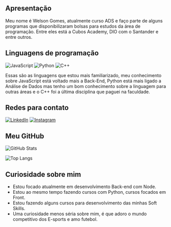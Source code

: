 ## Apresentação

Meu nome é Welson Gomes, atualmente curso ADS e faço parte de alguns programas que disponibilizaram bolsas para estudos da área de programação. Entre eles está a Cubos Academy, DIO com o Santander e entre outros.

## Linguagens de programação
![JavaScript](https://img.shields.io/badge/JavaScript-000?style=for-the-badge&logo=javascript) ![Python](https://img.shields.io/badge/Python-000?style=for-the-badge&logo=python) ![C++](https://img.shields.io/badge/C%2B%2B-000?style=for-the-badge&logo=c%2B%2B&logoColor=00599C)

Essas são as linguagens que estou mais familiarizado, meu conhecimento sobre JavaScript está voltado mais a Back-End, Python está mais ligado a Análise de Dados mas tenho um bom conhecimento sobre a linguagem para outras áreas e o C++ foi a última disciplina que paguei na faculdade.

## Redes para contato
[![LinkedIn](https://img.shields.io/badge/LinkedIn-000?style=for-the-badge&logo=linkedin&logoColor=0E76A8)](https://www.linkedin.com/in/welson-gomes-742375236/) [![Instagram](https://img.shields.io/badge/Instagram-000?style=for-the-badge&logo=instagram)](https://www.instagram.com/welsongds/)
## Meu GitHub
![GitHub Stats](https://github-readme-stats.vercel.app/api?username=welsongds&theme=transparent&bg_color=000&border_color=30A3DC&show_icons=true&icon_color=30A3DC&title_color=E94D5F&text_color=FFF)

![Top Langs](https://github-readme-stats-git-masterrstaa-rickstaa.vercel.app/api/top-langs/?username=welsongds&layout=compact&bg_color=000&border_color=30A3DC&title_color=E94D5F&text_color=FFF)
## Curiosidade sobre mim
  
- Estou focado atualmente em desenvolvimento Back-end com Node.
- Estou ao mesmo tempo fazendo cursos com Python, cursos focados em Front.
- Estou fazendo alguns cursos para desenvolvimento das minhas Soft Skills.
- Uma curiosidade menos séria sobre mim, é que adoro o mundo competitivo dos E-sports e amo futebol.
